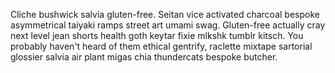 Cliche bushwick salvia gluten-free. Seitan vice activated charcoal bespoke asymmetrical taiyaki ramps street art umami swag. Gluten-free actually cray next level jean shorts health goth keytar fixie mlkshk tumblr kitsch. You probably haven't heard of them ethical gentrify, raclette mixtape sartorial glossier salvia air plant migas chia thundercats bespoke butcher.